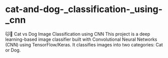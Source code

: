 # cat-and-dog-_classification-_using-_cnn
🐱🐶 Cat vs Dog Image Classification using CNN This project is a deep learning-based image classifier built with Convolutional Neural Networks (CNN) using TensorFlow/Keras. It classifies images into two categories: Cat or Dog.
